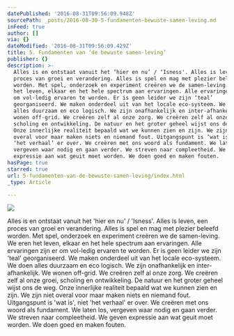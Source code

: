 ```yaml
---
datePublished: '2016-08-31T09:56:09.948Z'
sourcePath: _posts/2016-08-30-5-fundamenten-bewuste-samen-leving.md
inFeed: true
author: []
via: {}
dateModified: '2016-08-31T09:56:09.429Z'
title: 5. Fundamenten van ‘de bewuste samen-leving’
publisher: {}
description: >-
  Alles is en ontstaat vanuit het ‘hier en nu’ / ‘Isness'. Alles is leven, een
  proces van groei en verandering. Alles is spel en mag met plezier beleefd
  worden. Met spel, onderzoek en experiment creëren we de samen-leving. We eren
  het leven, elkaar en het hele spectrum aan ervaringen. Alle ervaringen zijn er
  om vol-ledig ervaren te worden. Er is geen leider we zijn ‘teal’
  georganiseerd. We maken onderdeel uit van het locale eco-systeem. We doen
  alles duurzaam en eco logisch. We zijn onafhankelijk en inter-afhankelijk. We
  wonen off-grid. We creëren zelf al onze zorg. We creëren zelf al onze groei,
  scholing en ontwikkeling. De natuur en het groter geheel wijst ons de weg.
  Onze innerlijke realiteit bepaald wat we kunnen zien en zijn. We zijn niet
  overal voor maar maken niets en niemand fout. Uitgangspunt is ‘wat is’, niet
  ‘het verhaal’ er over. We creëren met ons woord als fundament. We laten los,
  vergeven waar nodig en gaan verder. We streven naar compleetheid. We geven
  expressie aan wat geuit moet worden. We doen goed en maken fouten.
hasPage: true
starred: true
url: 5-fundamenten-van-de-bewuste-samen-leving/index.html
_type: Article

---
```

![](https://the-grid-user-content.s3-us-west-2.amazonaws.com/367cf8bb-61ac-45eb-bf29-fdfe0778233e.jpg)

Alles is en ontstaat vanuit het 'hier en nu' / 'Isness'. Alles is leven, een proces van groei en verandering. Alles is spel en mag met plezier beleefd worden. Met spel, onderzoek en experiment creëren we de samen-leving. We eren het leven, elkaar en het hele spectrum aan ervaringen. Alle ervaringen zijn er om vol-ledig ervaren te worden. Er is geen leider we zijn 'teal' georganiseerd. We maken onderdeel uit van het locale eco-systeem. We doen alles duurzaam en eco logisch. We zijn onafhankelijk en inter-afhankelijk. We wonen off-grid. We creëren zelf al onze zorg. We creëren zelf al onze groei, scholing en ontwikkeling. De natuur en het groter geheel wijst ons de weg. Onze innerlijke realiteit bepaald wat we kunnen zien en zijn. We zijn niet overal voor maar maken niets en niemand fout. Uitgangspunt is 'wat is', niet 'het verhaal' er over. We creëren met ons woord als fundament. We laten los, vergeven waar nodig en gaan verder. We streven naar compleetheid. We geven expressie aan wat geuit moet worden. We doen goed en maken fouten.